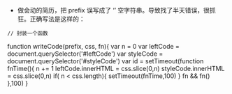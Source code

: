 - 做会动的简历，把 prefix 误写成了 ‘’ 空字符串。导致找了半天错误，很抓狂。正确写法是这样的：
```
// 封装一个函数
```
function writeCode(prefix, css, fn){
	var n = 0
	var leftCode = document.querySelector('#leftCode')
	var styleCode = document.querySelector('#styleCode')
	var id = setTimeout(function fnTime(){
		n += 1
		leftCode.innerHTML = css.slice(0,n)
		styleCode.innerHTML = css.slice(0,n)
		if( n < css.length){
			setTimeout(fnTime,100)
		}
		fn && fn()
	},100)
}
```
